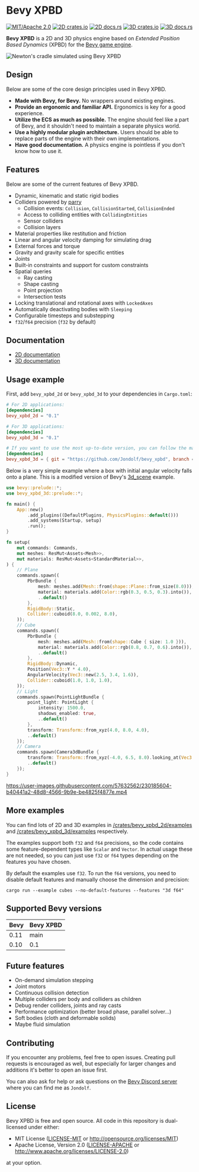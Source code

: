 # Bevy XPBD

[![MIT/Apache 2.0](https://img.shields.io/badge/license-MIT%2FApache-blue.svg)](https://github.com/Jondolf/bevy_xpbd#license)
[![2D crates.io](https://img.shields.io/crates/v/bevy_xpbd_2d)](https://crates.io/crates/bevy_xpbd_2d)
[![2D docs.rs](https://docs.rs/bevy_xpbd_2d/badge.svg)](https://docs.rs/bevy_xpbd_2d)
[![3D crates.io](https://img.shields.io/crates/v/bevy_xpbd_3d)](https://crates.io/crates/bevy_xpbd_3d)
[![3D docs.rs](https://docs.rs/bevy_xpbd_3d/badge.svg)](https://docs.rs/bevy_xpbd_3d)

**Bevy XPBD** is a 2D and 3D physics engine based on *Extended Position Based Dynamics* (XPBD)
for the [Bevy game engine](https://bevyengine.org/).

![Newton's cradle simulated using Bevy XPBD](https://github.com/Jondolf/bevy_xpbd/assets/57632562/ac441146-296e-4ddf-812a-3942f957d971)

## Design

Below are some of the core design principles used in Bevy XPBD.

- **Made with Bevy, for Bevy.** No wrappers around existing engines.
- **Provide an ergonomic and familiar API.** Ergonomics is key for a good experience.
- **Utilize the ECS as much as possible.** The engine should feel like a part of Bevy, and it shouldn't
need to maintain a separate physics world.
- **Use a highly modular plugin architecture.** Users should be able to replace parts of the engine
with their own implementations.
- **Have good documentation.** A physics engine is pointless if you don't know how to use it.

## Features

Below are some of the current features of Bevy XPBD.

- Dynamic, kinematic and static rigid bodies
- Colliders powered by [parry](https://parry.rs)
    - Collision events: `Collision`, `CollisionStarted`, `CollisionEnded`
    - Access to colliding entities with `CollidingEntities`
    - Sensor colliders
    - Collision layers
- Material properties like restitution and friction
- Linear and angular velocity damping for simulating drag
- External forces and torque
- Gravity and gravity scale for specific entities
- Joints
- Built-in constraints and support for custom constraints
- Spatial queries
    - Ray casting
    - Shape casting
    - Point projection
    - Intersection tests
- Locking translational and rotational axes with `LockedAxes`
- Automatically deactivating bodies with `Sleeping`
- Configurable timesteps and substepping
- `f32`/`f64` precision (`f32` by default)

## Documentation

- [2D documentation](https://docs.rs/bevy_xpbd_2d)
- [3D documentation](https://docs.rs/bevy_xpbd_3d)

## Usage example

First, add `bevy_xpbd_2d` or `bevy_xpbd_3d` to your dependencies in `Cargo.toml`:

```toml
# For 2D applications:
[dependencies]
bevy_xpbd_2d = "0.1"

# For 3D applications:
[dependencies]
bevy_xpbd_3d = "0.1"

# If you want to use the most up-to-date version, you can follow the main branch:
[dependencies]
bevy_xpbd_3d = { git = "https://github.com/Jondolf/bevy_xpbd", branch = "main" }
```

Below is a very simple example where a box with initial angular velocity falls onto a plane. This is a modified version of Bevy's [3d_scene](https://bevyengine.org/examples/3d/3d-scene/) example.

```rs
use bevy::prelude::*;
use bevy_xpbd_3d::prelude::*;

fn main() {
    App::new()
        .add_plugins((DefaultPlugins, PhysicsPlugins::default()))
        .add_systems(Startup, setup)
        .run();
}

fn setup(
    mut commands: Commands,
    mut meshes: ResMut<Assets<Mesh>>,
    mut materials: ResMut<Assets<StandardMaterial>>,
) {
    // Plane
    commands.spawn((
        PbrBundle {
            mesh: meshes.add(Mesh::from(shape::Plane::from_size(8.0))),
            material: materials.add(Color::rgb(0.3, 0.5, 0.3).into()),
            ..default()
        },
        RigidBody::Static,
        Collider::cuboid(8.0, 0.002, 8.0),
    ));
    // Cube
    commands.spawn((
        PbrBundle {
            mesh: meshes.add(Mesh::from(shape::Cube { size: 1.0 })),
            material: materials.add(Color::rgb(0.8, 0.7, 0.6).into()),
            ..default()
        },
        RigidBody::Dynamic,
        Position(Vec3::Y * 4.0),
        AngularVelocity(Vec3::new(2.5, 3.4, 1.6)),
        Collider::cuboid(1.0, 1.0, 1.0),
    ));
    // Light
    commands.spawn(PointLightBundle {
        point_light: PointLight {
            intensity: 1500.0,
            shadows_enabled: true,
            ..default()
        },
        transform: Transform::from_xyz(4.0, 8.0, 4.0),
        ..default()
    });
    // Camera
    commands.spawn(Camera3dBundle {
        transform: Transform::from_xyz(-4.0, 6.5, 8.0).looking_at(Vec3::ZERO, Vec3::Y),
        ..default()
    });
}
```

https://user-images.githubusercontent.com/57632562/230185604-b40441a2-48d8-4566-9b9e-be4825f4877e.mp4

## More examples

You can find lots of 2D and 3D examples in [/crates/bevy_xpbd_2d/examples](/crates/bevy_xpbd_2d/examples) and [/crates/bevy_xpbd_3d/examples](/crates/bevy_xpbd_3d/examples) respectively.

The examples support both `f32` and `f64` precisions, so the code contains some feature-dependent types like `Scalar` and `Vector`.
In actual usage these are not needed, so you can just use `f32` or `f64` types depending on the features you have chosen.

By default the examples use `f32`. To run the `f64` versions, you need to disable default features and manually choose the dimension
and precision:

```
cargo run --example cubes --no-default-features --features "3d f64"
```

## Supported Bevy versions

| Bevy | Bevy XPBD |
| ---- | --------- |
| 0.11 | main      |
| 0.10 | 0.1       |

## Future features

- On-demand simulation stepping
- Joint motors
- Continuous collision detection
- Multiple colliders per body and colliders as children
- Debug render colliders, joints and ray casts
- Performance optimization (better broad phase, parallel solver...)
- Soft bodies (cloth and deformable solids)
- Maybe fluid simulation

## Contributing

If you encounter any problems, feel free to open issues. Creating pull requests is encouraged
as well, but especially for larger changes and additions it's better to open an issue first.

You can also ask for help or ask questions on the [Bevy Discord server](https://discord.com/invite/gMUk5Ph)
where you can find me as `Jondolf`.

## License

Bevy XPBD is free and open source. All code in this repository is dual-licensed under either:

- MIT License ([LICENSE-MIT](/LICENSE-MIT) or http://opensource.org/licenses/MIT)
- Apache License, Version 2.0 ([LICENSE-APACHE](/LICENSE-APACHE) or http://www.apache.org/licenses/LICENSE-2.0)

at your option.
